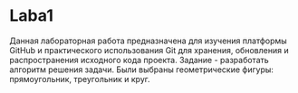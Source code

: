 # Laba1
Данная лабораторная работа предназначена для изучения платформы GitHub и практического использования Git для хранения, обновления и распространения исходного кода проекта.
Задание - разработать алгоритм решения задачи. Были выбраны геометрические фигуры: прямоугольник, треугольник и круг.
